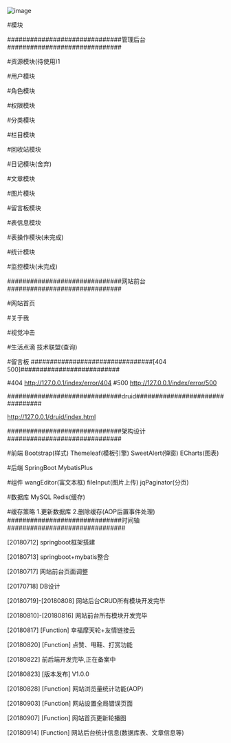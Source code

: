 ![image](https://github.com/ButBueatiful/dotvim/raw/master/screenshots/vim-screenshot.jpg)

#模块

##############################管理后台##############################

#资源模块(待使用)1

#用户模块

#角色模块

#权限模块

#分类模块

#栏目模块

#回收站模块

#日记模块(舍弃)

#文章模块

#图片模块

#留言板模块

#表信息模块

#表操作模块(未完成)

#统计模块

#监控模块(未完成)

##############################网站前台##############################

#网站首页

#关于我

#视觉冲击

#生活点滴 技术联盟(查询)

#留言板
################################[404 500]##########################

#404 http://127.0.0.1/index/error/404
#500 http://127.0.0.1/index/error/500

##############################druid################################

http://127.0.0.1/druid/index.html

##############################架构设计##############################

#前端 Bootstrap(样式) Themeleaf(模板引擎) SweetAlert(弹窗) ECharts(图表)

#后端 SpringBoot MybatisPlus

#组件 wangEditor(富文本框) fileInput(图片上传) jqPaginator(分页)

#数据库 MySQL Redis(缓存)

#缓存策略 1.更新数据库 2.删除缓存(AOP后置事件处理)
##############################时间轴###############################

[20180712] springboot框架搭建

[20180713] springboot+mybatis整合

[20180717] 网站前台页面调整

[20170718] DB设计

[20180719]-[20180808] 网站后台CRUD所有模块开发完毕

[20180810]-[20180816] 网站前台所有模块开发完毕

[20180817] [Function] 幸福摩天轮+友情链接云

[20180820] [Function] 点赞、甩鞋、打赏功能

[20180822] 前后端开发完毕,正在备案中

[20180823] [版本发布] V1.0.0

[20180828] [Function] 网站浏览量统计功能(AOP)

[20180903] [Function] 网站设置全局错误页面

[20180907] [Function] 网站首页更新轮播图

[20180914] [Function] 网站后台统计信息(数据库表、文章信息等)
